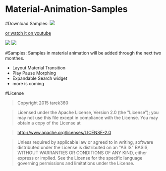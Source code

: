 # Material-Animation-Samples


#Download Samples:
[![](http://s25.postimg.org/l7tmfhxy7/get_it_on_google_play.jpg)](https://play.google.com/store/apps/details?id=com.tarek360.aimationcourse)

[or watch it on youtube](https://youtu.be/Yo0izprt7a4)



[![](https://github.com/tarek360/Material-Animation-Samples/raw/master/layout_transition.gif)](https://youtu.be/Yo0izprt7a4) [![](https://github.com/tarek360/Material-Animation-Samples/raw/master/play_pause.gif)](https://www.youtube.com/watch?v=UFdV7qysyZQ)

#Samples:
Samples in material animation will be added through the next two monthes.
- Layout Material Transition
- Play Pause Morphing
- Expandable Search widget
- more is coming

#License

>Copyright 2015 tarek360

>Licensed under the Apache License, Version 2.0 (the "License");
you may not use this file except in compliance with the License.
You may obtain a copy of the License at

>   http://www.apache.org/licenses/LICENSE-2.0

>Unless required by applicable law or agreed to in writing, software
distributed under the License is distributed on an "AS IS" BASIS,
WITHOUT WARRANTIES OR CONDITIONS OF ANY KIND, either express or implied.
See the License for the specific language governing permissions and
limitations under the License.
